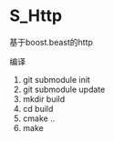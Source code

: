 # S_Http
基于boost.beast的http 

编译
1. git submodule init
2. git submodule update
3. mkdir build
4. cd build
5. cmake ..
6. make
